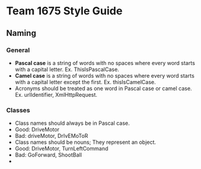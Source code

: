 # Team 1675 Style Guide
## Naming
### General
- **Pascal case** is a string of words with no spaces where every word starts with a capital letter. Ex. ThisIsPascalCase.
- **Camel case** is a string of words with no spaces where every word starts with a capital letter except the first. Ex. thisIsCamelCase.
- Acronyms should be treated as one word in Pascal case or camel case. Ex. urlIdentifier, XmlHttpRequest.
### Classes
- Class names should always be in Pascal case.
 - Good: DriveMotor
 - Bad: driveMotor, DrIvEMoToR
- Class names should be nouns; They represent an object.
 - Good: DriveMotor, TurnLeftCommand
 - Bad: GoForward, ShootBall
 - 

